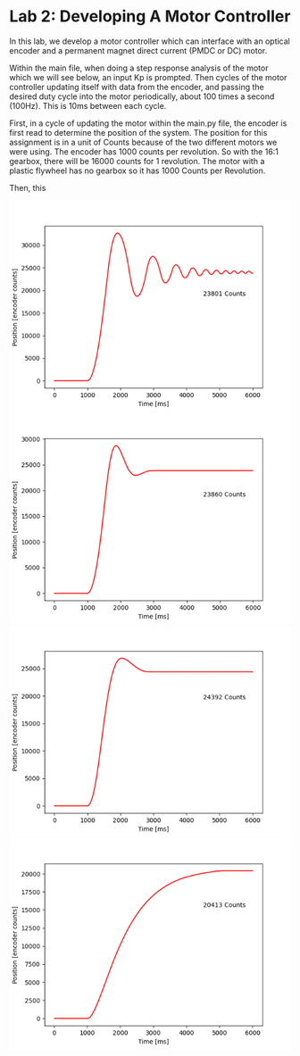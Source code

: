 # Lab 2: Developing A Motor Controller

In this lab, we develop a motor controller which can interface
with an optical encoder and a permanent magnet direct current (PMDC or DC)
motor.

Within the main file, when doing a step response analysis of the motor
which we will see below, an input Kp is prompted. Then cycles of the motor
controller updating itself with data from the encoder, and passing the 
desired duty cycle into the motor periodically, about 100 times a second (100Hz).
This is 10ms between each cycle.

First, in a cycle of updating the motor within the main.py file, the
encoder is first read to determine the position of the system. The position
for this assignment is in a unit of Counts because of the two different
motors we were using. The encoder has 1000 counts per revolution. So with
the 16:1 gearbox, there will be 16000 counts for 1 revolution. The
motor with a plastic flywheel has no gearbox so it has 1000 Counts per 
Revolution.

Then, this 


![Excessive Oscillation from too high Kp, Kp = 0.5](Kp0_5.png)
![Approaching Better Performance, Kp = 0.01](Kp0_01.png)
![Best Performance Achieved, Kp = 0.005](Kp0_005.png)
![Too Low Kp Response too slow, Kp = 0.001](Kp0_001.png)